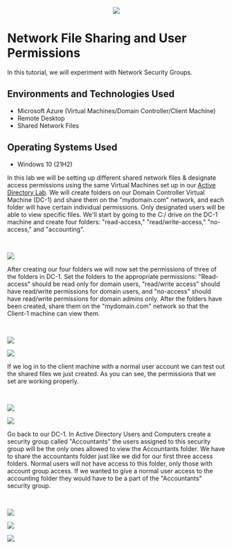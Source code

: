 <p align="center">
<img src="https://i.imgur.com/AeiqMDZ.png"/>
</p>

<h1>Network File Sharing and User Permissions</h1>
In this tutorial, we will experiment with Network Security Groups. 
<br />

<h2>Environments and Technologies Used</h2>

- Microsoft Azure (Virtual Machines/Domain Controller/Client Machine)
- Remote Desktop
- Shared Network Files

<h2>Operating Systems Used </h2>

- Windows 10 (21H2)

</p>
<p>
In this lab we will be setting up different shared network files & designate access permissions using the same Virtual Machines set up in our <a href="https://github.com/NicholasHudsonIT/Active-Directory-Home-Lab">Active Directory Lab</a>. We will create folders on our Domain Controller Virtual Machine (DC-1) and share them on the "mydomain.com" network, and each folder will have certain individual permissions. Only designated users will be able to view specific files. We'll start by going to the C:/ drive on the DC-1 machine and create four folders: "read-access," "read/write-access," "no-access," and "accounting".
</p>
<br />

<p>
<img src="https://i.imgur.com/k70dozS.png"/>
</p>
<p>
After creating our four folders we will now set the permissions of three of the folders in DC-1. Set the folders to the appropriate permissions: "Read-access" should be read only for domain users, "read/write access" should have read/write permissions for domain users, and "no-access" should have read/write permissions for domain admins only. After the folders have been created, share them on the "mydomain.com" network so that the Client-1 machine can view them.
</p>
<br />

<p>
<img src="https://i.imgur.com/wcpB5Ex.png"/>
</p>
<img src="https://i.imgur.com/hku11Pt.png"/>
<p>
If we log in to the client machine with a normal user account we can test out the shared files we just created. As you can see, the permissions that we set are working properly.
</p>
<br />
<p>
<img src="https://i.imgur.com/CGQ8yaO.png"/>
</p>
<img src="https://i.imgur.com/f9TldBO.png"/>
<p>
</p>
Go back to our DC-1. In Active Directory Users and Computers create a security group called "Accountants" the users assigned to this security group will be the only ones allowed to view the Accountants folder. We have to share the accountants folder just like we did for our first three access folders. Normal users will not have access to this folder, only those with account group access. If we wanted to give a normal user access to the accounting folder they would have to be a part of the "Accountants" security group.
</p>
<br />
<p>
<img src="https://i.imgur.com/QADy92Z.png"/>
</p>
<img src="https://i.imgur.com/BUm3L2Q.png"/>
</p>
<img src="https://i.imgur.com/fH8fU7b.png"/>
